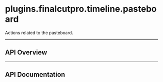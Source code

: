 # plugins.finalcutpro.timeline.pasteboard

Actions related to the pasteboard.

---

## API Overview

---

## API Documentation

